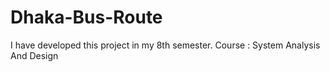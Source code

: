 ﻿# Dhaka-Bus-Route
I have developed this project in my 8th semester.
Course : System Analysis And Design
